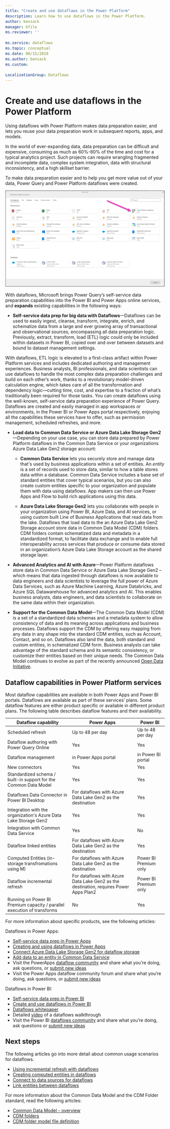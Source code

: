 ```yaml
---
title: "Create and use dataflows in the Power Platform"
description: Learn how to use dataflows in the Power Platform.
author: bensack
manager: kfile
ms.reviewer: ''

ms.service: dataflows
ms.topic: conceptual
ms.date: 08/15/2019
ms.author: bensack
ms.custom: 

LocalizationGroup: Dataflows
---
```


# Create and use dataflows in the Power Platform

Using dataflows with Power Platform makes data preparation easier, and lets you reuse your data preparation work in subsequent reports, apps, and models. 

In the world of ever-expanding data, data preparation can be difficult and expensive, consuming as much as 60%-80% of the time and cost for a typical analytics project. Such projects can require wrangling fragmented and incomplete data, complex system integration, data with structural inconsistency, and a high skillset barrier. 

To make data preparation easier and to help you get more value out of your data, Power Query and Power Platform dataflows were created.

![Linked entities in Power BI](media/dataflows-linked-entities/linked-entities-03.png)

With dataflows, Microsoft brings Power Query’s self-service data preparation capabilities into the Power BI and Power Apps online services, and **expands** existing capabilities in the following ways:

* **Self-service data prep for big data with Dataflows**&mdash;Dataflows can be used to easily ingest, cleanse, transform, integrate, enrich, and schematize data from a large and ever growing array of transactional and observational sources, encompassing all data preparation logic. Previously, extract, transform, load (ETL) logic could only be included within datasets in Power BI, copied over and over between datasets and bound to dataset management settings. 

With dataflows, ETL logic is elevated to a first-class artifact within Power Platform services and includes dedicated authoring and management experiences. Business analysts, BI professionals, and data scientists can use dataflows to handle the most complex data preparation challenges and build on each other’s work, thanks to a revolutionary model-driven calculation engine, which takes care of all the transformation and dependency logic—cutting time, cost, and expertise to a fraction of what’s traditionally been required for those tasks. You can create dataflows using the well-known, self-service data preparation experience of Power Query. Dataflows are created and easily managed in app workspaces or environments, in the Power BI or Power Apps portal respectively, enjoying all the capabilities these services have to offer, such as permission management, scheduled refreshes, and more.


* **Load data to Common Data Service or Azure Data Lake Storage Gen2**&mdash;Depending on your use case, you can store data prepared by Power Platform dataflows in the Common Data Service or your organizations Azure Data Lake Gen2 storage account: 

    * **Common Data Service** lets you securely store and manage data that's used by business applications within a set of entities. An *entity* is a set of records used to store data, similar to how a table stores data within a database. Common Data Service includes a base set of standard entities that cover typical scenarios, but you can also create custom entities specific to your organization and populate them with data using dataflows. App makers can then use Power Apps and Flow to build rich applications using this data.

    * **Azure Data Lake Storage Gen2** lets you collaborate with people in your organization using Power BI, Azure Data, and AI services, or using custom built Line of Business Applications that read data from the lake. Dataflows that load data to the an Azure Data Lake Gen2 Storage account store data in Common Data Model (CDM) folders. CDM folders contain schematized data and metadata in a standardized format, to facilitate data exchange and to enable full interoperability across services that produce or consume data stored in an organization’s Azure Data Lake Storage account as the shared storage layer.

* **Advanced Analytics and AI with Azure**&mdash;Power Platform dataflows store data in Common Data Service or Azure Data Lake Storage Gen2 – which means that data ingested through dataflows is now available to data engineers and data scientists to leverage the full power of Azure Data Services, such as Azure Machine Learning, Azure Databricks, and Azure SQL Datawarehouse for advanced analytics and AI. This enables business analysts, data engineers, and data scientists to collaborate on the same data within their organization.

* **Support for the Common Data Model**&mdash;The Common Data Model (CDM) is a set of a standardized data schemas and a metadata system to allow consistency of data and its meaning across applications and business processes. Dataflows support the CDM by offering easy mapping from any data in any shape into the standard CDM entities, such as Account, Contact, and so on. Dataflows also land the data, both standard and custom entities, in schematized CDM form. Business analysts can take advantage of the standard schema and its semantic consistency, or customize their entities based on their unique needs. The Common Data Model continues to evolve as part of the recently announced [Open Data Initiative](https://www.microsoft.com/en-us/open-data-initiative). 

## Dataflow capabilities in Power Platform services

Most dataflow capabilities are available in both Power Apps and Power BI portals. Dataflows are available as part of these services’ plans. Some dataflow features are either product specific or available in different product plans. The following table describes dataflow features and their availability.


|Dataflow capability  |Power Apps  |Power BI  |
|---------|---------|---------|
|Scheduled refresh     |Up to 48 per day         |Up to 48 per day         |
|Dataflow authoring with Power Query Online     |Yes         |Yes         |
|Dataflow management     |in Power Apps portal         |in Power BI portal         |
|New connectors     |Yes         |Yes         |
|Standardized schema / built-in support for the Common Data Model     |Yes         |Yes         |
|Dataflows Data Connector in Power BI Desktop     |For dataflows with Azure Data Lake Gen2 as the destination         |Yes         |
|Integration with the organization's Azure Data Lake Storage Gen2     |Yes         |Yes         |
|Integration with Common Data Service     |Yes         |No         |
|Dataflow linked entities     |For dataflows with Azure Data Lake Gen2 as the destination         |Yes         |
|Computed Entities (in-storage transfromations using M)     |For dataflows with Azure Data Lake Gen2 as the destination         |Power BI Premium only         |
|Dataflow incremental refresh     |For dataflows with Azure Data Lake Gen2 as the destination, requires Power Apps Plan2         |Power BI Premium only         |
|Running on Power BI Premium capacity / parallel execution of transforms     |No         |Yes         |

For more information about specific products, see the following articles:

Dataflows in Power Apps:

- [Self-service data prep in Power Apps](https://go.microsoft.com/fwlink/?linkid=2099972)
- [Creating and using dataflows in Power Apps](https://go.microsoft.com/fwlink/?linkid=2100076)
- [Connect Azure Data Lake Storage Gen2 for dataflow storage](https://go.microsoft.com/fwlink/?linkid=2099973)
- [Add data to an entity in Common Data Service](https://go.microsoft.com/fwlink/?linkid=2100075)
- Visit the PowerApps [dataflow community](https://go.microsoft.com/fwlink/?linkid=2099971) and share what you’re doing, ask questions, or [submit new ideas](https://go.microsoft.com/fwlink/?linkid=2100074)
- Visit the Power Apps dataflow community forum and share what you’re doing, ask questions, or [submit new ideas](https://go.microsoft.com/fwlink/?linkid=2100074)


Dataflows in Power BI:

* [Self-service data prep in Power BI](https://docs.microsoft.com/power-bi/service-dataflows-overview)
* [Create and use dataflows in Power BI](https://docs.microsoft.com/power-bi/service-dataflows-create-use)
* [Dataflows whitepaper](https://go.microsoft.com/fwlink/?linkid=2011419&clcid=0x409)
* Detailed [video](https://aka.ms/DataflowIntroVideo) of a dataflows walkthrough
* Visit the Power BI [dataflows community](https://community.powerbi.com/t5/Service/bd-p/power-bi-web-app) and share what you’re doing, ask questions or [submit new ideas](https://ideas.powerbi.com/forums/265200-power-bi-ideas?category_id=341638)


## Next steps

The following articles go into more detail about common usage scenarios for dataflows. 

* [Using incremental refresh with dataflows](incremental-refresh.md)
* [Creating computed entities in dataflows](computed-entities.md)
* [Connect to data sources for dataflows](data-sources.md)
* [Link entities between dataflows](linked-entities.md)

For more information about the Common Data Model and the CDM Folder standard, read the following articles:

* [Common Data Model - overview](https://docs.microsoft.com/powerapps/common-data-model/overview) 
* [CDM folders](https://go.microsoft.com/fwlink/?linkid=2045304)
* [CDM folder model file definition](https://go.microsoft.com/fwlink/?linkid=2045521)
